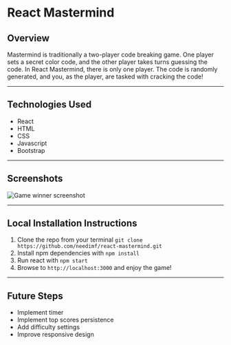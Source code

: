 # React Mastermind

## Overview

Mastermind is traditionally a two-player code breaking game. One player sets a secret color code, and the other player takes turns guessing the code. In React Mastermind, there is only one player. The code is randomly generated, and you, as the player, are tasked with cracking the code!

---

## Technologies Used

- React
- HTML
- CSS
- Javascript
- Bootstrap

---

## Screenshots

<img src="https://i.imgur.com/DCBWojj.png"
     alt="Game winner screenshot"
     style="margin: 0 auto; max-width: 80%;" />

---

## Local Installation Instructions

1. Clone the repo from your terminal ```git clone https://github.com/needimf/react-mastermind.git```
2. Install npm dependencies with ```npm install```
4. Run react with ```npm start```
5. Browse to ```http://localhost:3000``` and enjoy the game!

---

## Future Steps

- Implement timer
- Implement top scores persistence
- Add difficulty settings
- Improve responsive design